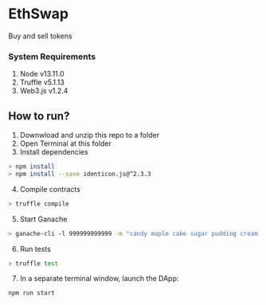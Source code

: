 # EthSwap
Buy and sell tokens

### System Requirements
1. Node v13.11.0
2. Truffle v5.1.13
3. Web3.js v1.2.4

## How to run?
1. Downwload and unzip this repo to a folder
2. Open Terminal at this folder
3. Install dependencies
```bash
> npm install
> npm install --save identicon.js@^2.3.3
```
4. Compile contracts
```bash
> truffle compile
```
5. Start Ganache
```bash
> ganache-cli -l 999999999999 -m "candy maple cake sugar pudding cream honey rich smooth crumble sweet treat" -a10
```
6. Run tests
```bash
> truffle test
```

7. In a separate terminal window, launch the DApp:

```
npm run start
```




